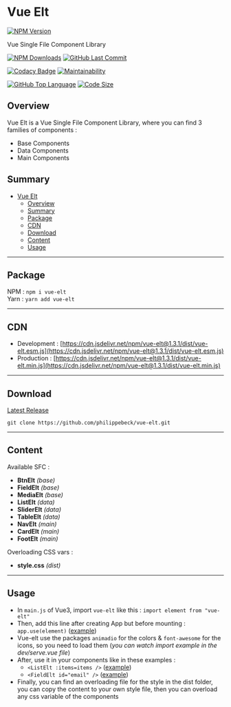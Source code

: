 # Vue Elt

[![NPM Version](https://badgen.net/npm/v/vue-elt)](https://www.npmjs.com/package/vue-elt)

Vue Single File Component Library

[![NPM Downloads](https://badgen.net/npm/dt/vue-elt)](https://www.npmjs.com/package/vue-elt)
[![GitHub Last Commit](https://badgen.net/github/last-commit/philippebeck/vue-elt)](https://github.com/philippebeck/vue-elt/commits/master)

[![Codacy Badge](https://app.codacy.com/project/badge/Grade/4734dc65c4a24319aef25e663ffd1a7e)](https://www.codacy.com/gh/philippebeck/vue-elt/dashboard)
[![Maintainability](https://api.codeclimate.com/v1/badges/5f55590e709b455b7648/maintainability)](https://codeclimate.com/github/philippebeck/vue-elt/maintainability)

[![GitHub Top Language](https://img.shields.io/github/languages/top/philippebeck/vue-elt)](https://github.com/philippebeck/vue-elt)
[![Code Size](https://img.shields.io/github/languages/code-size/philippebeck/vue-elt)](https://github.com/philippebeck/vue-elt/tree/master)

## Overview

Vue Elt is a Vue Single File Component Library, where you can find 3 families of components :
-  Base Components  
-  Data Components  
-  Main Components  

## Summary

- [Vue Elt](#vue-elt)
  - [Overview](#overview)
  - [Summary](#summary)
  - [Package](#package)
  - [CDN](#cdn)
  - [Download](#download)
  - [Content](#content)
  - [Usage](#usage)

---

## Package

NPM : `npm i vue-elt`  
Yarn : `yarn add vue-elt`  

---

## CDN 

-   Development : [https://cdn.jsdelivr.net/npm/vue-elt@1.3.1/dist/vue-elt.esm.js](https://cdn.jsdelivr.net/npm/vue-elt@1.3.1/dist/vue-elt.esm.js)  
-   Production : [https://cdn.jsdelivr.net/npm/vue-elt@1.3.1/dist/vue-elt.min.js](https://cdn.jsdelivr.net/npm/vue-elt@1.3.1/dist/vue-elt.min.js)  

---

## Download

[Latest Release](https://github.com/philippebeck/vue-elt/releases)  

`git clone https://github.com/philippebeck/vue-elt.git`  
  
---

## Content

Available SFC :  
-   **BtnElt** *(base)*  
-   **FieldElt** *(base)*  
-   **MediaElt** *(base)*  
-   **ListElt** *(data)*  
-   **SliderElt** *(data)*  
-   **TableElt** *(data)*  
-   **NavElt** *(main)*  
-   **CardElt** *(main)*  
-   **FootElt** *(main)*  

Overloading CSS vars :  
-   **style.css** *(dist)*  

---

## Usage

-  In `main.js` of Vue3, import `vue-elt` like this : `import element from "vue-elt"`  
-  Then, add this line after creating App but before mounting : `app.use(element)` ([example](https://github.com/philippebeck/vesan/blob/master/src/main.js))  
-  Vue-elt use the packages `animadio` for the colors & `font-awesome` for the icons, so you need to load them (*you can watch import example in the dev/serve.vue file*)  
-  After, use it in your components like in these examples : 
    -  `<ListElt :items=items />` ([example](https://github.com/philippebeck/vesan/blob/master/src/views/HomeView.vue))  
    -  `<FieldElt id="email" />` ([example](https://github.com/philippebeck/vesan/blob/master/src/views/ContactView.vue))  
-  Finally, you can find an overloading file for the style in the dist folder, you can copy the content to your own style file, then you can overload any css variable of the components  
